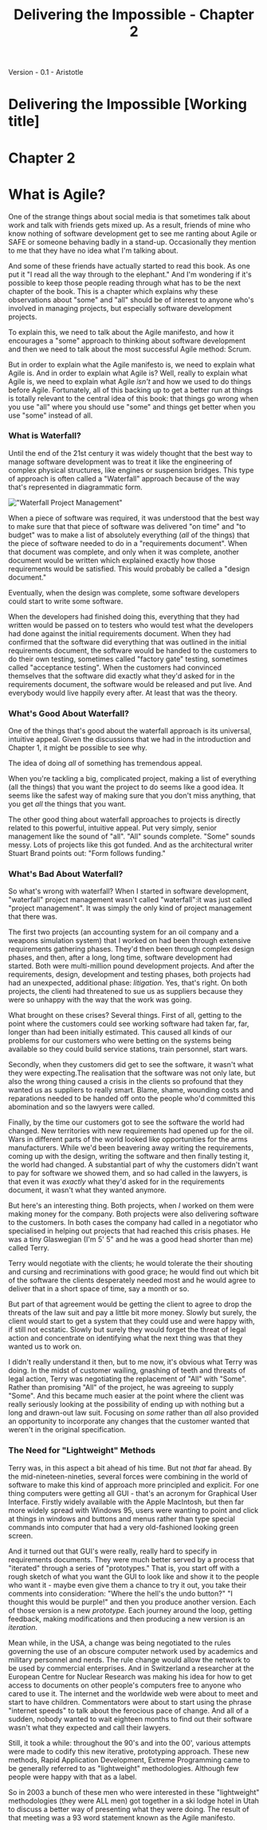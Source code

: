 ﻿---
title: "Delivering the Impossible - Chapter 2"
layout: post 
---


Version - 0.1 - Aristotle
# Delivering the Impossible [Working title]

# Chapter 2 

# What is Agile?
One of the strange things about social media is that sometimes talk about work and talk with friends gets mixed up. As a result, friends of mine who know nothing of software development get to see me ranting about Agile or SAFE or someone behaving badly in a stand-up. Occasionally they mention to me that they have no idea what I'm talking about. 

And some of these friends have actually started to read this book. As one put it "I read all the way through to the elephant." And I'm wondering if it's possible to keep those people reading through what has to be the next chapter of the book. This is a chapter which explains why these observations about "some" and "all" should be of interest to anyone who's involved in managing projects, but especially software development projects.

To explain this, we need to talk about the Agile manifesto, and how it encourages a "some" approach to thinking about software development and then we need to talk about the most successful Agile method: Scrum.

But in order to explain what the Agile manifesto is, we need to explain what Agile is.  And in order to explain what Agile is? Well, really to explain what Agile is, we need to explain what Agile *isn't* and how we used to do things before Agile. Fortunately, all of this backing up to get a better run at things is totally relevant to the central idea of this book: that things go wrong when you use "all" where you should use "some" and things get better when you use "some" instead of all.  

### What is Waterfall?
Until the end of the 21st century it was widely thought that the best way to manage software development was to treat it like the engineering of complex physical structures, like engines or suspension bridges. This type of approach is often called a "Waterfall" approach because of the way that's represented in diagrammatic form.

!["Waterfall Project Management"](/assets/waterfall.png)

When a piece of software was required, it was understood that the best way to make sure that that piece of software was delivered "on time" and "to budget" was to make a list of absolutely everything (*all* of the things) that the piece of software needed to do in a "requirements document".  When that document was complete, and only when it was complete, another document would be written which explained exactly how those requirements would be satisfied. This would probably be called a "design document." 

Eventually, when the design was complete, some software developers could start to write some software. 

When the developers had finished doing this, everything that they had written would be passed on to testers who would test what the developers had done against the initial requirements document.  When they had confirmed that the software did everything that was outlined in the initial requirements document, the software would be handed to the customers to do their own testing, sometimes called "factory gate" testing, sometimes called "acceptance testing". When the customers had convinced themselves that the software did exactly what they'd asked for in the requirements document, the software would be released and put live. And everybody would live happily every after.  At least that was the theory.

### What's Good About Waterfall?
One of the things that's good about the waterfall approach is its universal, intuitive appeal. Given the discussions that we had in the introduction and Chapter 1, it might be possible to see why. 

The idea of doing *all* of something has tremendous appeal. 

When you're tackling a big, complicated project, making a list of everything (all the things) that you want the project to do seems like a good idea. It seems like the safest way of making sure that you don't miss anything, that you get *all* the things that you want. 

The other good thing about waterfall approaches to projects is directly related to this powerful, intuitive appeal. Put very simply, senior management like the sound of "all". "All" sounds complete.  "Some" sounds messy. Lots of projects like this got funded. And as the architectural writer Stuart Brand points out: "Form follows funding." 

### What's Bad About Waterfall?

So what's wrong with waterfall? When I started in software development, "waterfall" project management wasn't called "waterfall":it was just called "project management". It was simply the only kind of project management that there was.

The first two projects (an accounting system for an oil company and a weapons simulation system) that I worked on had been through extensive requirements gathering phases. They'd then been through complex design phases, and then, after a long, long time, software development had started. Both were multi-million pound development projects. And after the requirements, design, development and testing phases, both projects had had an unexpected, additional phase: *litigation*. Yes, that's right.  On both projects, the clienti had threatened to sue us as suppliers because they were so unhappy with the way that the work was going.

What brought on these crises? Several things. First of all, getting to the point where the customers could see working software had taken far, far, longer than had been initially estimated. This caused all kinds of our problems for our customers who were betting on the systems being available so they could build service stations, train personnel, start wars. 

Secondly, when they customers did get to see the software, it wasn't what they were expecting.The realisation that the software was not only late, but also the wrong thing caused a crisis in the clients so profound that they wanted us as suppliers to really smart. Blame, shame, wounding costs and reparations needed to be handed off onto the people who'd committed this abomination and so the lawyers were called.

Finally, by the time our customers got to see the software the world had changed. New territories with new requirements had opened up for the oil. Wars in different parts of the world looked like opportunities for the arms manufacturers. While we'd been beavering away writing the requirements, coming up with the design, writing the software and then finally testing it, the world had changed. A substantial part of why the customers didn't want to pay for software we showed them, and so had called in the lawyers, is that even it was *exactly* what they'd asked for in the requirements document, it wasn't what they wanted anymore. 

But here's an interesting thing. Both projects, when *I* worked on them were making money for the company. Both projects were also delivering software to the customers. In both cases the company had called in a negotiator who specialised in helping out projects that had reached this crisis phases. He was a tiny Glaswegian (I'm 5' 5" and he was a good head shorter than me) called Terry.  

Terry would negotiate with the clients; he would tolerate the their shouting and cursing and recriminations with good grace; he would find out which bit of the software the clients desperately needed most and he would agree to deliver that in a short space of time, say a month or so. 

But part of that agreement would be getting the client to agree to drop the threats of the law suit and pay a little bit more money. Slowly but surely, the client would start to get a system that they could use and were happy with, if still not ecstatic. Slowly but surely they would forget the threat of legal action and concentrate on identifying what the next thing was that they wanted us to work on.

I didn't really understand it then, but to me now, it's obvious what Terry was doing.  In the midst of customer wailing, gnashing of teeth and threats of legal action, Terry was negotiating the replacement of "All" with "Some". Rather than promising "All" of the project, he was agreeing to supply "Some". And this became much easier at the point where the client was really seriously looking at the possibility of ending up with nothing but a long and drawn-out law suit. Focusing on *some* rather than *all* also provided an opportunity to incorporate any changes that the customer wanted that weren't in the original specification.

### The Need for "Lightweight" Methods

Terry was, in this aspect a bit ahead of his time.  But not *that* far ahead. By the mid-nineteen-nineties, several forces were combining in the world of software to make this kind of approach more principled and explicit. For one thing computers were getting all GUI - that's an acronym for Graphical User Interface. Firstly widely available with the Apple MacIntosh, but then far more widely spread with Windows 95, users were wanting to point and click at things in windows and buttons and menus rather than type special commands into computer that had a very old-fashioned looking green screen.

And it turned out that GUI's were really, really hard to specify in requirements documents. They were much better served by a process that "iterated" through a series of "prototypes." That is, you start off with a rough sketch of what you want the GUI to look like and show it to the people who want it - maybe even give them a chance to try it out, you take their comments into consideration: "Where the hell's the undo button?" "I thought this would be purple!" and then you produce another version. Each of those version is a new *prototype*.  Each journey around the loop, getting feedback, making modifications and then producing a new version is an *iteration*. 

Mean while, in the USA, a change was being negotiated to the rules governing the use of an obscure computer network used by academics and military personnel and nerds. The rule change would allow the network to be used by commercial enterprises. And in Switzerland a researcher at the European Centre for Nuclear Research was making his idea for how to get access to documents on other people's computers free to anyone who cared to use it. The internet and the worldwide web were about to meet and start to have children. Commentators were about to start using the phrase "internet speeds" to talk about the ferocious pace of change. And all of a sudden, nobody wanted to wait eighteen months to find out their software wasn't what they expected and call their lawyers.

Still, it took a while: throughout the 90's and into the 00', various attempts were made to codify this new iterative, prototyping approach. These new methods, Rapid Application Development, Extreme Programming came to be generally referred to as "lightweight" methodologies. Although few people were happy with that as a label.

So in 2003 a bunch of these men who were interested in these "lightweight" methodologies (they were ALL men) got together in a ski lodge hotel in Utah to discuss a better way of presenting what they were doing.  The result of that meeting was a 93 word statement known as the Agile manifesto.

